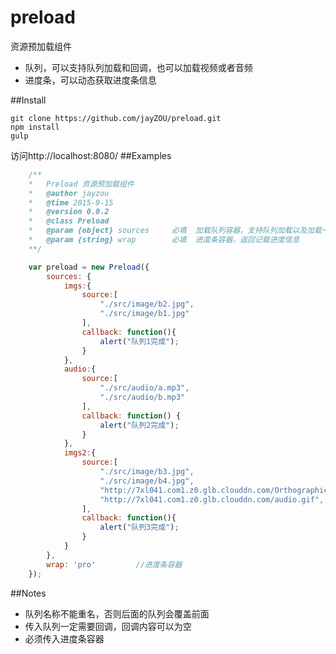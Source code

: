 # preload
资源预加载组件

 - 队列，可以支持队列加载和回调，也可以加载视频或者音频
 - 进度条，可以动态获取进度条信息

##Install

    git clone https://github.com/jayZOU/preload.git
    npm install
    gulp
    
访问http://localhost:8080/
##Examples
```js
    /**
	*	Preload 资源预加载组件
	*	@author jayzou
	*	@time 2015-9-15
	*	@version 0.0.2
	*	@class Preload
	*	@param {object}	sources		必填	加载队列容器，支持队列加载以及加载一个队列后传入回调
	*	@param {string}	wrap		必填	进度条容器，返回记载进度信息
	**/

    var preload = new Preload({
		sources: {
			imgs:{
				source:[
					"./src/image/b2.jpg",
					"./src/image/b1.jpg"
				],
				callback: function(){
					alert("队列1完成");
				}
			},
			audio:{
				source:[
					"./src/audio/a.mp3",
					"./src/audio/b.mp3"
				],
				callback: function() {
                    alert("队列2完成");
				}
			},
			imgs2:{
				source:[
					"./src/image/b3.jpg",
					"./src/image/b4.jpg",
					"http://7xl041.com1.z0.glb.clouddn.com/OrthographicCamera.png",
					"http://7xl041.com1.z0.glb.clouddn.com/audio.gif",
				],
				callback: function(){
					alert("队列3完成");
				}
			}
		},
		wrap: 'pro'         //进度条容器
	});
```
##Notes

 - 队列名称不能重名，否则后面的队列会覆盖前面
 - 传入队列一定需要回调，回调内容可以为空
 - 必须传入进度条容器